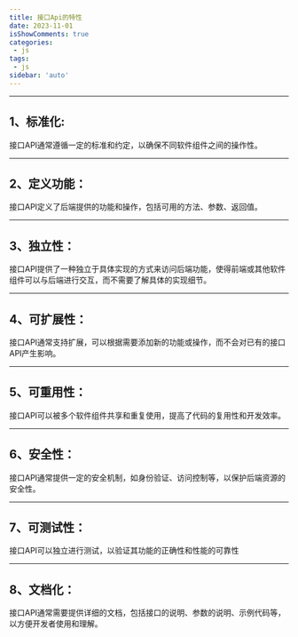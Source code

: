 ```yaml
---
title: 接口Api的特性
date: 2023-11-01
isShowComments: true    
categories:
 - js
tags:
 - js
sidebar: 'auto'
---
```


---
1、标准化: 
---
  接口API通常遵循一定的标准和约定，以确保不同软件组件之间的操作性。

---
2、定义功能：
---
  接口API定义了后端提供的功能和操作，包括可用的方法、参数、返回值。

---
3、独立性：
---
  接口API提供了一种独立于具体实现的方式来访问后端功能，使得前端或其他软件组件可以与后端进行交互，而不需要了解具体的实现细节。

---
4、可扩展性：
---
  接口API通常支持扩展，可以根据需要添加新的功能或操作，而不会对已有的接口API产生影响。

---
5、可重用性：
---
  接口API可以被多个软件组件共享和重复使用，提高了代码的复用性和开发效率。

---
6、安全性：
---
  接口API通常提供一定的安全机制，如身份验证、访问控制等，以保护后端资源的安全性。

---
7、可测试性：
---
  接口API可以独立进行测试，以验证其功能的正确性和性能的可靠性

---
8、文档化：
---
  接口API通常需要提供详细的文档，包括接口的说明、参数的说明、示例代码等，以方便开发者使用和理解。